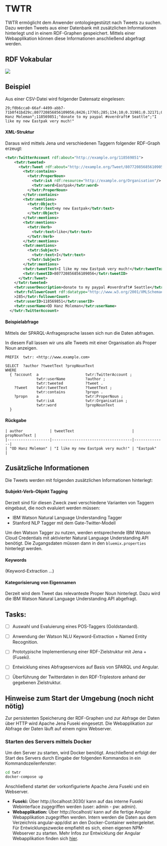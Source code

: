 # TWTR

TWTR ermöglicht dem Anwender ontologiegestützt nach Tweets zu suchen. Dazu werden Tweets aus einer Datenbank mit zusätzlichen Informationen hinterlegt und in einem RDF-Graphen gespeichert. Mittels einer Webapplikation können diese Informationen anschließend abgefragt werden.

## RDF Vokabular
<img src="http://svgshare.com/i/1QQ.svg">

## Beispiel
Aus einer CSV-Datei wird folgender Datensatz eingelesen:

```csv
29;f0b6cca0-66af-4499-abb7-71b0f41bd29c;807720856856109056;8426;17765;285;134;10;0.31981;0.32171;0.67829;"OD Hanz Moleman";118569851;"donate to my paypal #overdraft# Seattle";"I like my new Eastpak very much!"
```

#### XML-Struktur
Daraus wird mittels Jena und verschiedenen Taggern folgender RDF-Graph erzeugt:

```xml
<twtr:TwitterAccount rdf:about="http://example.org/118569851">
    <twtr:tweeted>
      <twtr:Tweet rdf:about="http://example.org/Tweet/807720856856109056">
        <twtr:contains>
          <twtr:ProperNoun>
            <twtr:isA rdf:resource="http://example.org/Organisation"/>
            <twtr:word>Eastpak</twtr:word>
          </twtr:ProperNoun>
        </twtr:contains>
        <twtr:mentions>
          <twtr:Object>
            <twtr:text>my new Eastpak</twtr:text>
          </twtr:Object>
        </twtr:mentions>
        <twtr:mentions>
          <twtr:Verb>
            <twtr:text>like</twtr:text>
          </twtr:Verb>
        </twtr:mentions>
        <twtr:mentions>
          <twtr:Subject>
            <twtr:text>I</twtr:text>
          </twtr:Subject>
        </twtr:mentions>
        <twtr:tweetText>I like my new Eastpak very much!</twtr:tweetText>
        <twtr:tweetID>807720856856109056</twtr:tweetID>
      </twtr:Tweet>
    </twtr:tweeted>
    <twtr:userDescription>donate to my paypal #overdraft# Seattle</twtr:userDescription>
    <twtr:followerCount rdf:datatype="http://www.w3.org/2001/XMLSchema#int"
    >285</twtr:followerCount>
    <twtr:userID>118569851</twtr:userID>
    <twtr:userName>OD Hanz Moleman</twtr:userName>
  </twtr:TwitterAccount>
```

#### Beispielabfrage
Mittels der SPARQL-Anfragesprache lassen sich nun die Daten abfragen. 

In diesem Fall lassen wir uns alle Tweets mit einer Organisation als Proper Noun anzeigen.

```sparql
PREFIX  twtr: <http://www.example.com>

SELECT  ?author ?tweetText ?propNounText
WHERE
  { ?account  a                     twtr:TwitterAccount ;
              twtr:userName         ?author ;
              twtr:tweeted          ?tweet .
    ?tweet    twtr:tweetText        ?tweetText ;
              twtr:contains         ?propn .
    ?propn    a                     twtr:ProperNoun ;
              twtr:isA              twtr:Organisation ;
              twtr:word             ?propNounText
  }
```

#### Rückgabe
```
| author            | tweetText                          | propNounText |
|-------------------|------------------------------------|--------------|
| "OD Hanz Moleman" | "I like my new Eastpak very much!" | "Eastpak"    |
```

## Zusätzliche Informationen
Die Tweets werden mit folgenden zusätzlichen Informationen hinterlegt:

#### Subjekt-Verb-Objekt Tagging

Derzeit sind für diesen Zweck zwei verschiedene Varianten von Taggern eingebaut, die noch evaluiert werden müssen:

* IBM Watson Natural Language Understanding Tagger
* Stanford NLP Tagger mit dem Gate-Twitter-Modell

Um den Watson Tagger zu nutzen, werden entsprechende IBM Watson Cloud Credentials mit aktivierter Natural Language Understanding API benötigt. Die Zugangsdaten müssen dann in den `bluemix.properties` hinterlegt werden.

#### Keywords
(Keyword-Extraction ...)

#### Kategorisierung von Eigennamen 
Derzeit wird dem Tweet das relevanteste Proper Noun hinterlegt. Dazu wird die IBM Watson Natural Language Understanding API abgefragt.

## Tasks:

- [ ] Auswahl und Evaluierung eines POS-Taggers (Goldstandard).
- [ ] Anwendung der Watson NLU Keyword-Extraction + Named Entity Recognition.
- [ ] Prototypische Implementierung einer RDF-Zielstruktur mit Jena + (Fuseki).
- [ ] Entwicklung eines Abfrageservices auf Basis von SPARQL und Angular.
- [ ] Überführung der Twitterdaten in den RDF-Triplestore anhand der gegebenen Zielstruktur.


## Hinweise zum Start der Umgebung (noch nicht nötig)

Zur persistenten Speicherung der RDF-Graphen und zur Abfrage der Daten über HTTP wird Apache Jena Fuseki eingesetzt. Die Webapplikation zur Abfrage der Daten läuft auf einem nginx Webserver.

### Starten des Servers mittels Docker

Um den Server zu starten, wird Docker benötigt. Anschließend erfolgt der Start des Servers durch Eingabe der folgenden Kommandos in ein Kommandozeilenfenster:
```bash
cd twtr
docker-compose up
```
Anschließend startet der vorkonfigurierte Apache Jena Fuseki und ein Webserver.


* **Fuseki:** Über http://localhost:3030/ kann auf das interne Fuseki Webinterface zugegriffen werden (user: admin - pw: admin).
* **Webapplikation:** Über http://localhost/ kann auf die fertige Angular Webapplikation zugegriffen werden. Intern werden die Daten aus dem Verzeichnis angular-app/dist an den Docker-Container weitergeleitet. Für Entwicklungszwecke empfiehlt es sich, einen eigenen NPM-Webserver zu starten. Mehr Infos zur Entwicklung der Angular Webapplikation finden sich [hier](angular-app/README.md).

